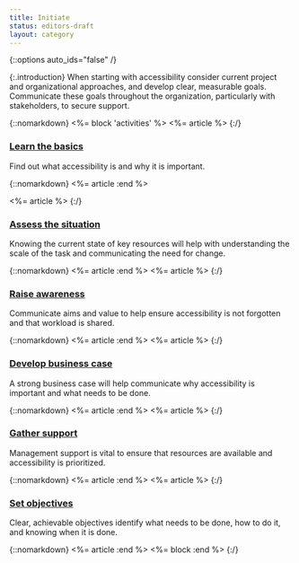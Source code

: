 ```yaml
---
title: Initiate
status: editors-draft
layout: category
---
```


{::options auto_ids="false" /}

{:.introduction}
When starting with accessibility consider current project and organizational approaches, and develop clear, measurable goals. Communicate these goals throughout the organization, particularly with stakeholders, to secure support.

{::nomarkdown}
<%= block 'activities' %>
<%= article %>
{:/}

### [Learn the basics](learn_the_basics.html)

Find out what accessibility is and why it is important.

{::nomarkdown}
<%= article :end %>

<%= article %>
{:/}

### [Assess the situation](assess_the_situation.html)

Knowing the current state of key resources will help with understanding the scale of the task and communicating the need for change.

{::nomarkdown}
<%= article :end %>
<%= article %>
{:/}

### [Raise awareness](raise_awareness.html)

Communicate aims and value to help ensure accessibility is not forgotten and that workload is shared.

{::nomarkdown}
<%= article :end %>
<%= article %>
{:/}

### [Develop business case](develop_business_case.html)

A strong business case will help communicate why accessibility is important and what needs to be done.

{::nomarkdown}
<%= article :end %>
<%= article %>
{:/}

### [Gather support](gather_support.html)

Management support is vital to ensure that resources are available and accessibility is prioritized.

{::nomarkdown}
<%= article :end %>
<%= article %>
{:/}

### [Set objectives](set_objectives.html)

Clear, achievable objectives identify what needs to be done, how to do it, and knowing when it is done.

{::nomarkdown}
<%= article :end %>
<%= block :end %>
{:/}
